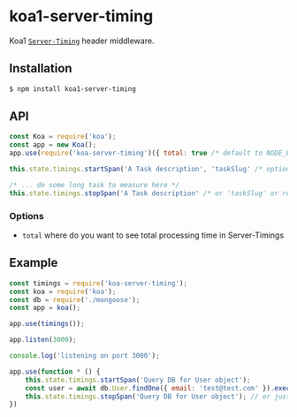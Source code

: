 # koa1-server-timing

 Koa1 [`Server-Timing`](http://wicg.github.io/server-timing/) header middleware.

## Installation

```bash
$ npm install koa1-server-timing
```

## API

```js
const Koa = require('koa');
const app = new Koa();
app.use(require('koa-server-timing')({ total: true /* default to NODE_ENV !== 'production' */ }));

this.state.timings.startSpan('A Task description', 'taskSlug' /* optional, will be created a-task-description, if missed */)

/* ... do some long task to measure here */
this.state.timings.stopSpan('A Task description' /* or 'taskSlug' or return from startSpan */);

```

### Options

* `total` where do you want to see total processing time in Server-Timings

## Example

```js
const timings = require('koa-server-timing');
const koa = require('koa');
const db = require('./mongoose');
const app = koa();

app.use(timings());

app.listen(3000);

console.log('listening on port 3000');

app.use(function * () {
    this.state.timings.startSpan('Query DB for User object');
    const user = await db.User.findOne({ email: 'test@test.com' }).exec();
    this.state.timings.stopSpan('Query DB for User object'); // or just pass return of startSpan (it will be a slug)
})

```

